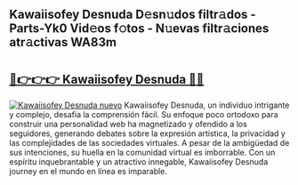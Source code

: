 ## Kawaiisofey Desnuda D𝚎sn𝚞dos filtr𝚊dos - Parts-Yk0 Vid𝚎os f𝚘tos - N𝚞evas filtr𝚊ciones atr𝚊ctivas WA83m

# <h2><a href="http://mb8fin.tromn.icu/?c=Kawaiisofey+Desnuda">🔗👉👉👉 Kawaiisofey Desnuda 🔗🔗</a></h2>

[![Kawaiisofey Desnuda nuevo](https://i.imgur.com/pEAQMta.gif)](http://mb8fin.tromn.icu/?c=Kawaiisofey+Desnuda)
Kawaiisofey Desnuda, un individuo intrigante y complejo, desafía la comprensión fácil. Su enfoque poco ortodoxo para construir una personalidad web ha magnetizado y ofendido a los seguidores, generando debates sobre la expresión artística, la privacidad y las complejidades de las sociedades virtuales. A pesar de la ambigüedad de sus intenciones, su huella en la comunidad virtual es imborrable. Con un espíritu inquebrantable y un atractivo innegable, Kawaiisofey Desnuda journey en el mundo en línea es imparable.
